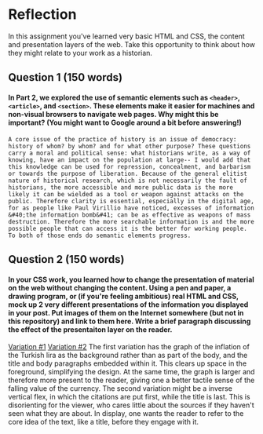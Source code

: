 # Reflection

In this assignment you've learned very basic HTML and CSS, the content and presentation layers of the web. Take this opportunity to think about how they might relate to your work as a historian. 

## Question 1 (150 words)
#### In Part 2, we explored the use of semantic elements such as `<header>`, `<article>`, and `<section>`. These elements make it easier for machines and non-visual browsers to navigate web pages. Why might this be important? (You might want to Google around a bit before answering!)
    A core issue of the practice of history is an issue of democracy: history of whom? by whom? and for what other purpose? These questions carry a moral and political sense: what historians write, as a way of knowing, have an impact on the population at large-- I would add that this knowledge can be used for repression, concealment, and barbarism or towards the purpose of liberation. Because of the general elitist nature of historical research, which is not necessarily the fault of historians, the more accessible and more public data is the more likely it can be wielded as a tool or weapon against attacks on the public. Therefore clarity is essential, especially in the digital age, for as people like Paul Virillio have noticed, excesses of information &#40;the information bomb&#41; can be as effective as weapons of mass destruction. Therefore the more searchable information is and the more possible people that can access it is the better for working people. To both of those ends do semantic elements progress. 

## Question 2 (150 words)
#### In your CSS work, you learned how to change the presentation of material on the web without changing the content. Using a pen and paper, a drawing program, or (if you're feeling ambitious) real HTML and CSS, mock up 2 very different presentations of the information you displayed in your post. Put images of them on the Internet somewhere (but not in this repository) and link to them here. Write a brief paragraph discussing the effect of the presentaiton layer on the reader.
<a href="images/VARIATION!.jpg">Variation #1</a>
<a href="images/VARIATION2.jpg">Variation #2</a>
The first variation has the graph of the inflation of the Turkish lira as the background rather than as part of the body, and the title and body paragraphs embedded within it. This clears up space in the foreground, simplifying the design. At the same time, the graph is larger and therefore more present to the reader, giving one a better tactile sense of the falling value of the currency. The second variation might be a inverse vertical flex, in which the citations are put first, while the title is last. This is disorienting for the viewer, who cares little about the sources if they haven't seen what they are about. In display, one wants the reader to refer to the core idea of the text, like a title, before they engage with it. 

